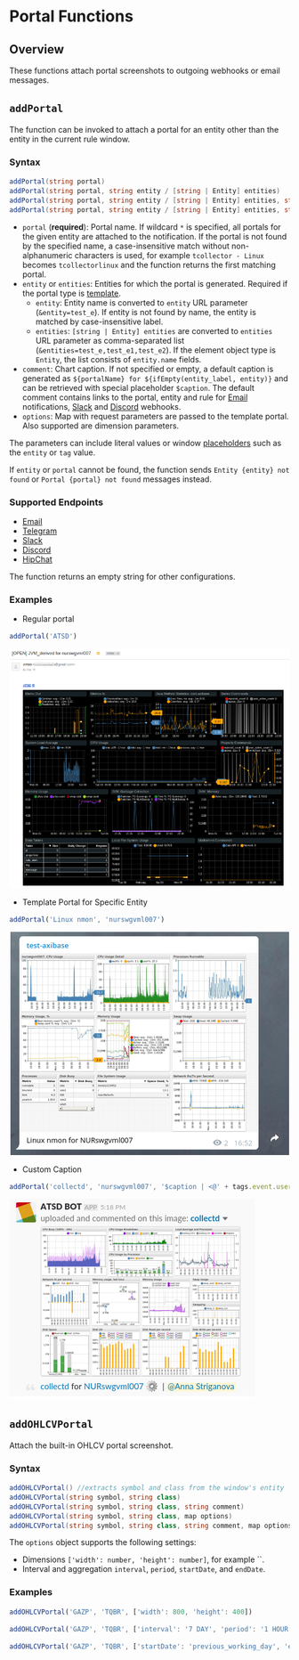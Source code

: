 # Portal Functions

## Overview

These functions attach portal screenshots to outgoing webhooks or email messages.

## `addPortal`

The function can be invoked to attach a portal for an entity other than the entity in the current rule window.

### Syntax

```csharp
addPortal(string portal)
addPortal(string portal, string entity / [string | Entity] entities)
addPortal(string portal, string entity / [string | Entity] entities, string comment)
addPortal(string portal, string entity / [string | Entity] entities, string comment, map options)
```

* `portal` (**required**): Portal name. If wildcard `*` is specified, all portals for the given entity are attached to the notification. If the portal is not found by the specified name, a case-insensitive match without non-alphanumeric characters is used, for example `tcollector - Linux` becomes `tcollectorlinux` and the function returns the first matching portal.
* `entity` or `entities`: Entities for which the portal is generated. Required if the portal type is [template](../portals/portals-overview.md#template-portals).
  * `entity`: Entity name is converted to `entity` URL parameter (`&entity=test_e`). If entity is not found by name, the entity is matched by case-insensitive label.
  * `entities`: `[string | Entity] entities` are converted to `entities` URL parameter as comma-separated list (`&entities=test_e,test_e1,test_e2`). If the element object type is `Entity`, the list consists of `entity.name` fields.
* `comment`: Chart caption. If not specified or empty, a default caption is generated as `${portalName} for ${ifEmpty(entity_label, entity)}` and can be retrieved with special placeholder `$caption`. The default comment contains links to the portal, entity and rule for [Email](email.md) notifications, [Slack](notifications/slack.md) and [Discord](notifications/discord.md) webhooks.
* `options`: Map with request parameters are passed to the template portal. Also supported are dimension parameters.

The parameters can include literal values or window [placeholders](placeholders.md) such as the `entity` or `tag` value.

If `entity` or `portal` cannot be found, the function sends `Entity {entity} not found` or `Portal {portal} not found` messages instead.

### Supported Endpoints

* [Email](email.md)
* [Telegram](notifications/telegram.md)
* [Slack](notifications/slack.md)
* [Discord](notifications/discord.md)
* [HipChat](notifications/hipchat.md)

The function returns an empty string for other configurations.

### Examples

* Regular portal

```javascript
addPortal('ATSD')
```

![](./images/functions-portal-1.png)

* Template Portal for Specific Entity

```javascript
addPortal('Linux nmon', 'nurswgvml007')
```

![](./images/functions-portal-2.png)

* Custom Caption

```javascript
addPortal('collectd', 'nurswgvml007', '$caption | <@' + tags.event.user + '>')
```

![](./images/functions-portal-3.png)

## `addOHLCVPortal`

Attach the built-in OHLCV portal screenshot.

### Syntax

```csharp
addOHLCVPortal() //extracts symbol and class from the window's entity
addOHLCVPortal(string symbol, string class)
addOHLCVPortal(string symbol, string class, string comment)
addOHLCVPortal(string symbol, string class, map options)
addOHLCVPortal(string symbol, string class, string comment, map options)
```

The `options` object supports the following settings:

* Dimensions `['width': number, 'height': number]`, for example ``.
* Interval and aggregation `interval`, `period`, `startDate`, and `endDate`.

### Examples

```javascript
addOHLCVPortal('GAZP', 'TQBR', ['width': 800, 'height': 400])
```

```javascript
addOHLCVPortal('GAZP', 'TQBR', ['interval': '7 DAY', 'period': '1 HOUR'])
```

```javascript
addOHLCVPortal('GAZP', 'TQBR', ['startDate': 'previous_working_day', 'endDate': `now`])
```
